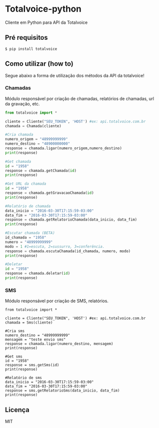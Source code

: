 # Totalvoice-python
Cliente em Python para API da Totalvoice

## Pré requisitos

```
$ pip install totalvoice
```

## Como utilizar (how to)

Segue abaixo a forma de utilização dos métodos da API da totalvoice!

### Chamadas
Módulo responsável por criação de chamadas, relatórios de chamadas, url da gravação, etc.


```python
from totalvoice import *

cliente = Cliente("SEU_TOKEN", 'HOST') #ex: api.totalvoice.com.br
chamada = Chamada(cliente)

#Cria chamada
numero_origem = "48999999999"
numero_destino = "48900000000"
response = chamada.ligar(numero_origem,numero_destino)
print(response)

#Get chamada
id = "1958"
response = chamada.getChamada(id)
print(response)

#Get URL da chamada
id = "1958"
response = chamada.getGravacaoChamada(id) 
print(response)

#Relatório de chamada
data_inicio = "2016-03-30T17:15:59-03:00"
data_fim = "2016-03-30T17:15:59-03:00"
response = chamada.getRelatorioChamada(data_inicio, data_fim)
print(response)

#Escutar chamada (BETA)
id_chamada = "1958"
numero = "48999999999"
modo = 1 #1=escuta, 2=sussurro, 3=conferência.
response = chamada.escutaChamada(id_chamada, numero, modo)
print(response)

#Deletar
id = "1958"
response = chamada.deletar(id)
print(response)


```

### SMS
Módulo responsável por criação de SMS, relatórios.

```
from totalvoice import *

cliente = Cliente("SEU_TOKEN", 'HOST') #ex: api.totalvoice.com.br
chamada = Sms(cliente)

#Cria sms
numero_destino = "48999999999"
mensagem = "teste envio sms"
response = chamada.ligar(numero_destino, mensagem)
print(response)

#Get sms
id = "1958"
response = sms.getSms(id)
print(response)

#Relatório de sms
data_inicio = "2016-03-30T17:15:59-03:00"
data_fim = "2016-03-30T17:15:59-03:00"
response = sms.getRelatorioSms(data_inicio, data_fim)
print(response)

```



## Licença

MIT
